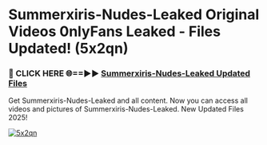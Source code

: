# Summerxiris-Nudes-Leaked Original Videos 0nlyFans Leaked - Files Updated! (5x2qn)

<h3>🔴 CLICK HERE 🌐==►► <a href="https://tinyurl.com/4mcuefdz" rel="nofollow">Summerxiris-Nudes-Leaked Updated Files</a></h3>

Get Summerxiris-Nudes-Leaked and all content. Now you can access all videos and pictures of Summerxiris-Nudes-Leaked. New Updated Files 2025!

[![5x2qn](https://i.imgur.com/StAQSOY.gif)](https://tinyurl.com/4mcuefdz)
